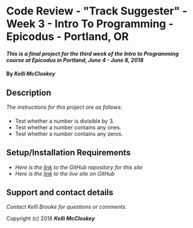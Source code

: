 # Code Review - "Track Suggester" - Week 3 - Intro To Programming - Epicodus - Portland, OR

#### _This is a final project for the third week of the Intro to Programming course at Epicodus in Portland, June 4 - June 8, 2018_

#### By _**Kelli McCloskey**_

## Description

_The instructions for this project are as follows:_

####

* Test whether a number is divisible by 3.
* Test whether a number contains any ones.
* Test whether a number contains any zeros.

####





## Setup/Installation Requirements

* _Here is the [link](https://github.com/kellibrooke/code-review-week3) to the GitHub repository for this site_
* _Here is the [link](https://kellibrooke.github.io/code-review-week3/) to the live site on GitHub_

## Support and contact details

_Contact Kelli Brooke for questions or comments._


Copyright (c) 2018 **_Kelli McCloskey_**
